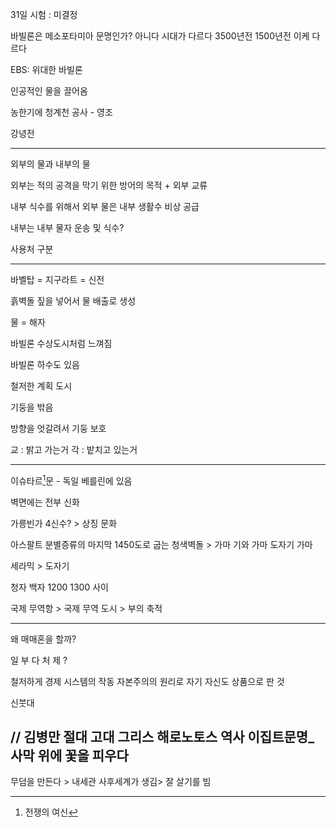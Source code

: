 31일 시험 : 미결정

바빌론은 메소포타미아 문명인가?
아니다 시대가 다르다
3500년전 1500년전 이케 다르다


EBS: 위대한 바빌론


인공적인 물을 끌어옴

농한기에 청계천 공사 - 영조

강녕전

---

외부의 물과 내부의 물

외부는 적의 공격을 막기 위한 방어의 목적 + 외부 교류

내부 식수를 위해서 외부 물은 내부 생활수 비상 공급 

내부는 내부 물자 운송 및 식수?

사용처 구분

---

바벨탑 = 지구라트  = 신전

흙벽돌
짚을 넣어서 물 배출로 생성

물 = 해자

바빌론 수상도시처럼 느껴짐

바빌론 하수도 있음

철저한 계획 도시 


기둥을 밖음

방향을 엇갈려서 기둥 보호

교 : 밝고 가는거
각 : 밭치고 있는거

---

이슈타르[^1]문 - 독일 베를린에 있음

[^1]: 전쟁의 여신

벽면에는 전부 신화

가릉빈가 4신수? > 상징 문화

아스팔트 분별증류의 마지막
1450도로 굽는 청색벽돌 > 가마 기와 가마 도자기 가마 

세라믹 > 도자기


청자 백자 1200 1300 사이

국제 무역항 > 국제 무역 도시 > 부의 축적 

---

왜 매매혼을 할까?

일 부 다 처 제 ?

철저하게 경제 시스템의 작동 자본주의의 원리로 자기 자신도 상품으로 판 것

신붓대

// 김병만 절대
고대 그리스  해로노토스 역사 
이집트문명_사막 위에 꽃을 피우다
---

무덤을 만든다 > 내세관 사후세계가 생김> 잘 살기를 빔